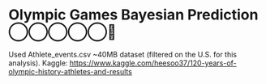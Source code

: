 #  Olympic Games Bayesian Prediction ◯‍◯‍◯‍◯‍◯🏅

Used Athlete_events.csv ~40MB dataset (filtered on the U.S. for this analysis). Kaggle: https://www.kaggle.com/heesoo37/120-years-of-olympic-history-athletes-and-results
